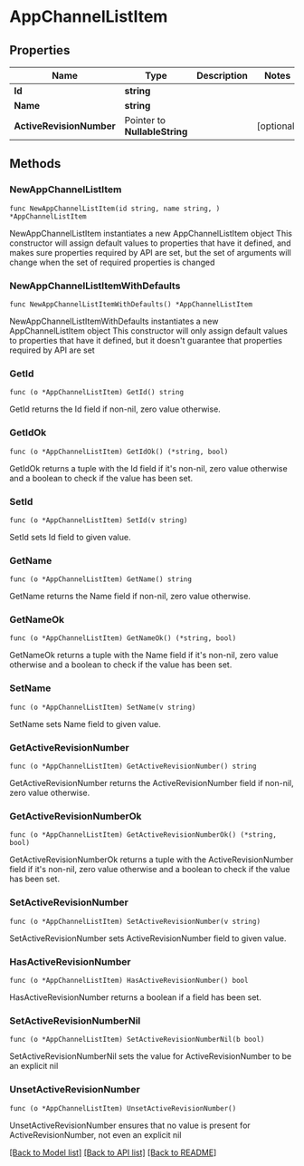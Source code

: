 # AppChannelListItem

## Properties

Name | Type | Description | Notes
------------ | ------------- | ------------- | -------------
**Id** | **string** |  | 
**Name** | **string** |  | 
**ActiveRevisionNumber** | Pointer to **NullableString** |  | [optional] 

## Methods

### NewAppChannelListItem

`func NewAppChannelListItem(id string, name string, ) *AppChannelListItem`

NewAppChannelListItem instantiates a new AppChannelListItem object
This constructor will assign default values to properties that have it defined,
and makes sure properties required by API are set, but the set of arguments
will change when the set of required properties is changed

### NewAppChannelListItemWithDefaults

`func NewAppChannelListItemWithDefaults() *AppChannelListItem`

NewAppChannelListItemWithDefaults instantiates a new AppChannelListItem object
This constructor will only assign default values to properties that have it defined,
but it doesn't guarantee that properties required by API are set

### GetId

`func (o *AppChannelListItem) GetId() string`

GetId returns the Id field if non-nil, zero value otherwise.

### GetIdOk

`func (o *AppChannelListItem) GetIdOk() (*string, bool)`

GetIdOk returns a tuple with the Id field if it's non-nil, zero value otherwise
and a boolean to check if the value has been set.

### SetId

`func (o *AppChannelListItem) SetId(v string)`

SetId sets Id field to given value.


### GetName

`func (o *AppChannelListItem) GetName() string`

GetName returns the Name field if non-nil, zero value otherwise.

### GetNameOk

`func (o *AppChannelListItem) GetNameOk() (*string, bool)`

GetNameOk returns a tuple with the Name field if it's non-nil, zero value otherwise
and a boolean to check if the value has been set.

### SetName

`func (o *AppChannelListItem) SetName(v string)`

SetName sets Name field to given value.


### GetActiveRevisionNumber

`func (o *AppChannelListItem) GetActiveRevisionNumber() string`

GetActiveRevisionNumber returns the ActiveRevisionNumber field if non-nil, zero value otherwise.

### GetActiveRevisionNumberOk

`func (o *AppChannelListItem) GetActiveRevisionNumberOk() (*string, bool)`

GetActiveRevisionNumberOk returns a tuple with the ActiveRevisionNumber field if it's non-nil, zero value otherwise
and a boolean to check if the value has been set.

### SetActiveRevisionNumber

`func (o *AppChannelListItem) SetActiveRevisionNumber(v string)`

SetActiveRevisionNumber sets ActiveRevisionNumber field to given value.

### HasActiveRevisionNumber

`func (o *AppChannelListItem) HasActiveRevisionNumber() bool`

HasActiveRevisionNumber returns a boolean if a field has been set.

### SetActiveRevisionNumberNil

`func (o *AppChannelListItem) SetActiveRevisionNumberNil(b bool)`

 SetActiveRevisionNumberNil sets the value for ActiveRevisionNumber to be an explicit nil

### UnsetActiveRevisionNumber
`func (o *AppChannelListItem) UnsetActiveRevisionNumber()`

UnsetActiveRevisionNumber ensures that no value is present for ActiveRevisionNumber, not even an explicit nil

[[Back to Model list]](../README.md#documentation-for-models) [[Back to API list]](../README.md#documentation-for-api-endpoints) [[Back to README]](../README.md)


